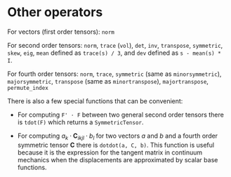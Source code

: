 # Other operators

For vectors (first order tensors): `norm`

For second order tensors: `norm`, `trace` (`vol`), `det`, `inv`, `transpose`, `symmetric`, `skew`, `eig`, `mean` defined as `trace(s) / 3`, and `dev` defined as `s - mean(s) * I`.

For fourth order tensors: `norm`, `trace`, `symmetric` (same as `minorsymmetric`), `majorsymmetric`, `transpose` (same as `minortranspose`), `majortranspose`, `permute_index`

There is also a few special functions that can be convenient:

* For computing `F' ⋅ F` between two general second order tensors there is `tdot(F)` which returns a `SymmetricTensor`.

* For computing $a_k \cdot \mathbf{C}_{ikjl} \cdot b_l$ for two vectors $a$ and $b$ and a fourth order symmetric tensor $\mathbf{C}$ there is `dotdot(a, C, b)`. This function is useful because it is the expression for the tangent matrix in continuum mechanics when the displacements are approximated by scalar base functions.
